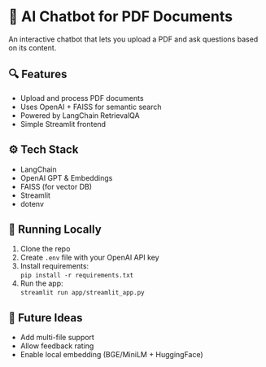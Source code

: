 

# 📄 AI Chatbot for PDF Documents

An interactive chatbot that lets you upload a PDF and ask questions based on its content.

## 🔍 Features

- Upload and process PDF documents
- Uses OpenAI + FAISS for semantic search
- Powered by LangChain RetrievalQA
- Simple Streamlit frontend

## ⚙️ Tech Stack

- LangChain
- OpenAI GPT & Embeddings
- FAISS (for vector DB)
- Streamlit
- dotenv

## 🚀 Running Locally

1. Clone the repo
2. Create `.env` file with your OpenAI API key
3. Install requirements:  
   `pip install -r requirements.txt`
4. Run the app:  
   `streamlit run app/streamlit_app.py`



## 🧠 Future Ideas

- Add multi-file support
- Allow feedback rating
- Enable local embedding (BGE/MiniLM + HuggingFace)

